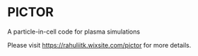  # PICTOR
 A particle-in-cell code for plasma simulations
 
 Please visit https://rahuliitk.wixsite.com/pictor for more details.
